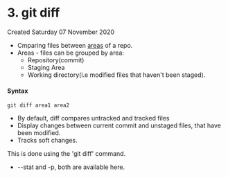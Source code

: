 # 3. git diff
Created Saturday 07 November 2020


* Cmparing files between [areas](./1._git_add.md) of a repo.
* Areas - files can be grouped by area:
	* Repository(commit)
	* Staging Area
	* Working directory(i.e modified files that haven't been staged).


#### Syntax
	git diff area1 area2


* By default, diff compares untracked and tracked files
* Display changes between current commit and unstaged files, that have been modified.
* Tracks soft changes.

This is done using the 'git diff' command.

* --stat and -p, both are available here.


